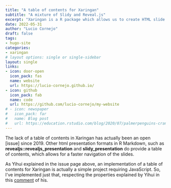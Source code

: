 ```yaml
---
title: "A table of contents for Xaringan"
subtitle: "A mixture of Slidy and Reveal.js"
excerpt: "Xaringan is a R package which allows us to create HTML slide presentations using R Markdown and Remark.js ."
date: 2022-05-31
author: "Lucio Cornejo"
draft: false
tags:
- hugo-site
categories:
- xaringan
# layout options: single or single-sidebar
layout: single
links:
- icon: door-open
  icon_pack: fas
  name: website
  url: https://lucio-cornejo.github.io/
- icon: github
  icon_pack: fab
  name: code
  url: https://github.com/lucio-cornejo/my-website
# - icon: newspaper
#   icon_pack: far
#   name: Blog post
#   url: https://education.rstudio.com/blog/2020/07/palmerpenguins-cran/
---
```


The lack of a table of contents in Xaringan has actually been an open 
[issue] since 2019. Other html presentation formats in R Markdown, such
as **revealjs::revealjs_presentation**  and **slidy_presentation** 
do provide a table of contents, which allows for a faster navigation of the slides.

As Yihui explained in the issue page above, an implementation of a table of contents
for Xaringan is actually a simple project requiring JavaScript. So, I've implemented
just that, respecting the properties explained by Yihui in this 
[comment](https://github.com/yihui/xaringan/issues/217#issuecomment-508784341) of his.